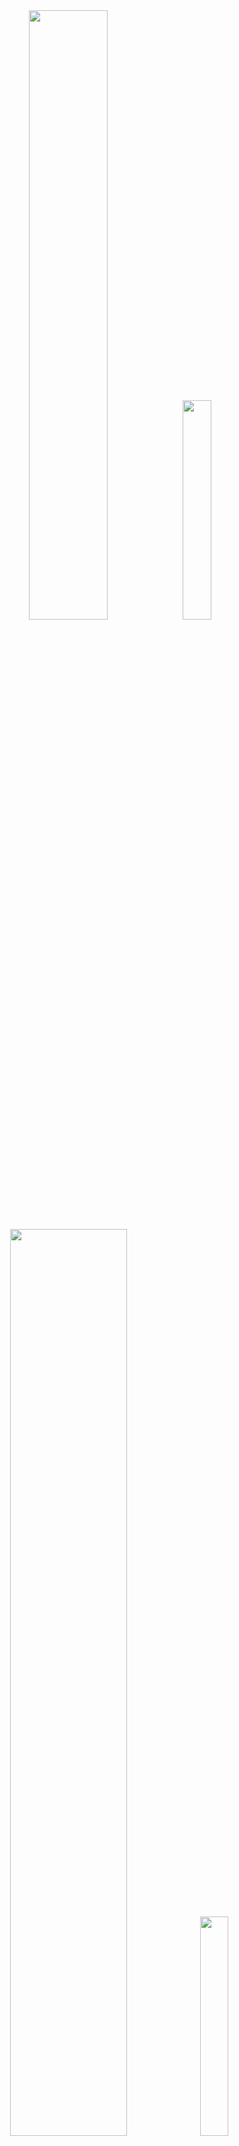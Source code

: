 <div align="center">
    <img src="https://github-readme-stats.vercel.app/api?username=xertis&show_icons=true&theme=algolia&hide_border=true" width="50%" />
      <img src="https://github-profile-summary-cards.vercel.app/api/cards/most-commit-language?username=xertis&theme=algolia" width="30%" style="margin-top: -5px;" />
    <img src="https://github-profile-summary-cards.vercel.app/api/cards/profile-details?username=xertis&theme=algolia" width="61%" />
    <img src="https://github-profile-summary-cards.vercel.app/api/cards/repos-per-language?username=xertis&theme=algolia" width="30%" style="margin-top: -5px;" />
</div>
